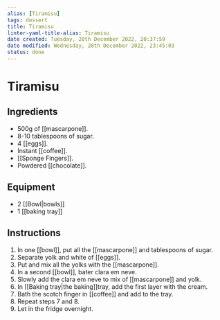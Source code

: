 ```yaml
---
alias: [Tiramisu]
tags: dessert
title: Tiramisu
linter-yaml-title-alias: Tiramisu
date created: Tuesday, 20th December 2022, 20:37:59
date modified: Wednesday, 28th December 2022, 23:45:03
status: done
---
```


# Tiramisu

## Ingredients

* 500g of [[mascarpone]].
* 8-10 tablespoons of sugar.
* 4 [[eggs]].
* Instant [[coffee]].
* [[Sponge Fingers]].
* Powdered [[chocolate]].

## Equipment

* 2 [[Bowl|bowls]]
* 1 [[baking tray]]

## Instructions

1. In one [[bowl]], put all the [[mascarpone]] and tablespoons of sugar.
2. Separate yolk and white of [[eggs]].
3. Put and mix all the yolks with the [[mascarpone]].
4. In a second [[bowl]], bater clara em neve.
5. Slowly add the clara em neve to mix of [[mascarpone]] and yolk.
6. In [[Baking tray|the baking]]tray, add the first layer with the cream.
7. Bath the scotch finger in [[coffee]] and add to the tray.
8. Repeat steps 7 and 8.
9. Let in the fridge overnight.